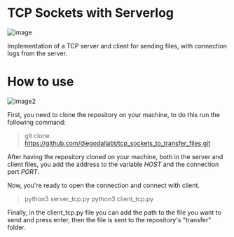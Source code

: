 # TCP Sockets with Serverlog
![image](https://github.com/diegodallabt/tcp_sockets_to_transfer_files/assets/75504417/874cfb7e-e91d-4b47-8029-49f077c5536d)

Implementation of a TCP server and client for sending files, with connection logs from the server.

# How to use
![image2](https://github.com/diegodallabt/tcp_sockets_to_transfer_files/assets/75504417/01e725ff-f3ec-4fa2-8261-9f1cd22492ad)

First, you need to clone the repository on your machine, to do this run the following command:

> git clone https://github.com/diegodallabt/tcp_sockets_to_transfer_files.git

After having the repository cloned on your machine, both in the server and client files, you add the address to the variable *HOST* and the connection port *PORT*.

Now, you're ready to open the connection and connect with client.
> python3 server_tcp.py
> python3 client_tcp.py

Finally, in the client_tcp.py file you can add the path to the file you want to send and press enter, then the file is sent to the repository's "transfer" folder.
